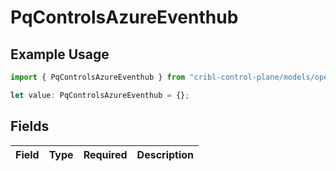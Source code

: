 # PqControlsAzureEventhub

## Example Usage

```typescript
import { PqControlsAzureEventhub } from "cribl-control-plane/models/operations";

let value: PqControlsAzureEventhub = {};
```

## Fields

| Field       | Type        | Required    | Description |
| ----------- | ----------- | ----------- | ----------- |